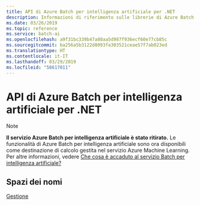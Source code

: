 ```yaml
---
title: API di Azure Batch per intelligenza artificiale per .NET
description: Informazioni di riferimento sulle librerie di Azure Batch per intelligenza artificiale per .NET
ms.date: 03/26/2019
ms.topic: reference
ms.service: batch-ai
ms.openlocfilehash: a9f31bc339b47a80aa5d987f936ecf60e77cb85c
ms.sourcegitcommit: ba256a5b3122d8093fa303521ceae57f7ab023ed
ms.translationtype: HT
ms.contentlocale: it-IT
ms.lasthandoff: 03/29/2019
ms.locfileid: "58617011"
---
```

# <a name="azure-batch-ai-apis-for-net"></a>API di Azure Batch per intelligenza artificiale per .NET

>[!Note]
>**Il servizio Azure Batch per intelligenza artificiale è stato ritirato.** Le funzionalità di Azure Batch per intelligenza artificiale sono ora disponibili come destinazione di calcolo gestita nel servizio Azure Machine Learning. Per altre informazioni, vedere [Che cosa è accaduto al servizio Batch per intelligenza artificiale?](https://aka.ms/batchai-retirement)

## <a name="namespaces"></a>Spazi dei nomi

[Gestione](/dotnet/api/overview/azure/batchai/management)
